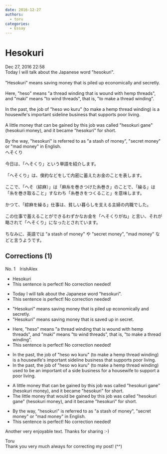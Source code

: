 ```yaml
---
date: 2016-12-27
authors:
  - toru
categories:
  - Essay
---
```


<h1 id="subject_show">Hesokuri</h1>
<div class="date">Dec 27, 2016 22:58</div>
<div id="post"><div id="body_show_ori">
Today I will talk about the Japanese word "hesokuri".<br/><br/>"Hesokuri" means saving money that is piled up economically and secretly.<br/><br/>Here, "heso" means "a thread winding that is wound with hemp threads", and "maki" means "to wind threads", that is, "to make a thread winding".<br/><br/>In the past, the job of "heso wo kuru" (to make a hemp thread winding) is a housewife's important sideline business that supports poor living.<br/><br/>A little money that can be gained by this job was called "hesokuri gane" (hesokuri money), and it became "hesokuri" for short.<br/><br/>By the way, "hesokuri" is referred to as "a stash of money", "secret money" or "mad money" in English.
</div></div>

<!-- more -->

<div id="post_ja"><div id="body_show_mo">
へそくり<br/><br/>今日は、「へそくり」という単語を紹介します。<br/><br/>「へそくり」は、倹約などをして内密に蓄えたお金のことを表します。<br/><br/>ここで、「へそ（綜麻）」は「麻糸を巻きつけた糸巻き」のことで、「繰る」は「糸を巻き取ること」すなわち「糸巻きをつくること」を意味します。<br/><br/>かつて、「綜麻を繰る」仕事は、貧しい暮らしを支える主婦の内職でした。<br/><br/>この仕事で蓄えることができるわずかなお金を「へそくりがね」と言い、それが略されて「へそくり」になったとされています。<br/><br/>ちなみに、英語では "a stash of money" や "secret money", "mad money" などと言うようです。
</div></div>

## Corrections (1)
<div id="block"><div class="first_name"> No. 1　<span class="just_name">IrishAlex</span></div><div id="block2">
<ul class="correction_field">
<li class="incorrect">Hesokuri</li>
<li class="corrected perfect">This sentence is perfect! No correction needed!</li>
</ul>
<ul class="correction_field">
<li class="incorrect">Today I will talk about the Japanese word "hesokuri".</li>
<li class="corrected perfect">This sentence is perfect! No correction needed!</li>
</ul>
<ul class="correction_field">
<li class="incorrect">"Hesokuri" means saving money that is piled up economically and secretly.</li>
<li class="corrected correct">
"Hesokuri" means saving money that is saved up <span class="f_blue">in secret</span>.
</li>
</ul>
<ul class="correction_field">
<li class="incorrect">Here, "heso" means "a thread winding that is wound with hemp threads", and "maki" means "to wind threads", that is, "to make a thread winding".</li>
<li class="corrected perfect">This sentence is perfect! No correction needed!</li>
</ul>
<ul class="correction_field">
<li class="incorrect">In the past, the job of "heso wo kuru" (to make a hemp thread winding) is a housewife's important sideline business that supports poor living.</li>
<li class="corrected correct">
In the past, the job of "heso wo kuru" (to make a hemp thread winding) <span class="f_blue">used to be an important of a side business for a </span>housewife <span class="f_blue">to support a </span>poor living.
</li>
</ul>
<ul class="correction_field">
<li class="incorrect">A little money that can be gained by this job was called "hesokuri gane" (hesokuri money), and it became "hesokuri" for short.</li>
<li class="corrected correct">
<span class="f_blue">The </span>little money that <span class="f_blue">would </span>be gained by this job was called "hesokuri gane" (hesokuri money), and it became "hesokuri" for short.
</li>
</ul>
<ul class="correction_field">
<li class="incorrect">By the way, "hesokuri" is referred to as "a stash of money", "secret money" or "mad money" in English.</li>
<li class="corrected perfect">This sentence is perfect! No correction needed!</li>
</ul>
<p class="comment_small">
 Another very enjoyable text. Thanks for sharing :-)
</p>

</div><div class="name"><span class="just_name">Toru</span><br>
Thank you very much always for correcting my post! (^^)
</div>
</div>
